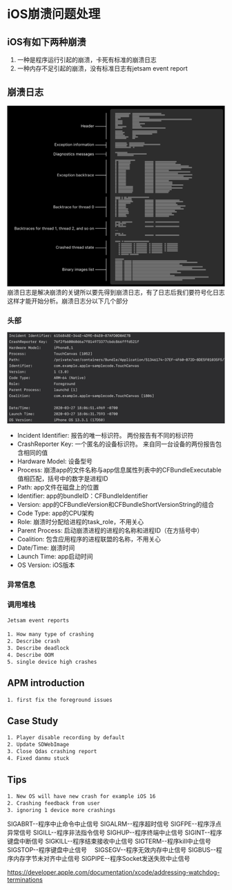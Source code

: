 # iOS崩溃问题处理


## iOS有如下两种崩溃
1. 一种是程序运行引起的崩溃，卡死有标准的崩溃日志 
2. 一种内存不足引起的崩溃，没有标准日志有jetsam event report

## 崩溃日志
![](https://github.com/PeterLu7799/documents/blob/master/CrashReport/crash_overall.png?raw=true)
崩溃日志是解决崩溃的关键所以要先得到崩溃日志，有了日志后我们要符号化日志这样才能开始分析。崩溃日志分以下几个部分

### 头部
![](https://github.com/PeterLu7799/documents/blob/master/CrashReport/crash_report_header.png?raw=true)

* Incident Identifier: 报告的唯一标识符。 两份报告有不同的标识符
* CrashReporter Key: 一个匿名的设备标识符。 来自同一台设备的两份报告包含相同的值
* Hardware Model: 设备型号
* Process: 崩溃app的文件名称与app信息属性列表中的CFBundleExecutable值相匹配，括号中的数字是进程ID
* Path: app文件在磁盘上的位置
* Identifier: app的bundleID：CFBundleIdentifier
* Version: app的CFBundleVersion和CFBundleShortVersionString的组合
* Code Type: app的CPU架构
* Role: 崩溃时分配给进程的task_role，不用关心
* Parent Process: 启动崩溃进程的进程的名称和进程ID（在方括号中）
* Coalition: 包含应用程序的进程联盟的名称，不用关心
* Date/Time: 崩溃时间
* Launch Time: app启动时间
* OS Version: iOS版本

### 异常信息



### 调用堆栈


	Jetsam event reports
	
    1. How many type of crashing
    2. Describe crash
    3. Describe deadlock
    4. Describe OOM
    5. single device high crashes

    
    
## APM introduction
    1. first fix the foreground issues

    
## Case Study
    1. Player disable recording by default
    2. Update SDWebImage
    3. Close Qdas crashing report
    4. Fixed danmu stuck 

    
## Tips
    1. New OS will have new crash for example iOS 16
    2. Crashing feedback from user 
    3. ignoring 1 device more crashings


SIGABRT--程序中止命令中止信号
SIGALRM--程序超时信号
SIGFPE--程序浮点异常信号
SIGILL--程序非法指令信号
SIGHUP--程序终端中止信号
SIGINT--程序键盘中断信号
SIGKILL--程序结束接收中止信号
SIGTERM--程序kill中止信号
SIGSTOP--程序键盘中止信号　
SIGSEGV--程序无效内存中止信号
SIGBUS--程序内存字节未对齐中止信号
SIGPIPE--程序Socket发送失败中止信号



https://developer.apple.com/documentation/xcode/addressing-watchdog-terminations
